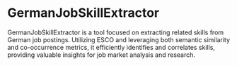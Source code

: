 # GermanJobSkillExtractor
GermanJobSkillExtractor is a tool focused on extracting related skills from German job postings. Utilizing ESCO and leveraging both semantic similarity and co-occurrence metrics, it efficiently identifies and correlates skills, providing valuable insights for job market analysis and research.
